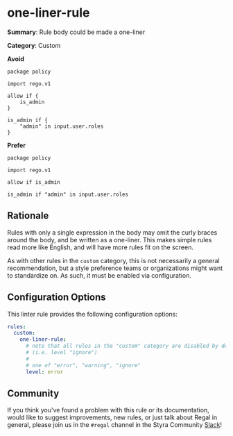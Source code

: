# one-liner-rule

**Summary**: Rule body could be made a one-liner

**Category**: Custom

**Avoid**
```rego
package policy

import rego.v1

allow if {
    is_admin
}

is_admin if {
    "admin" in input.user.roles
}
```

**Prefer**
```rego
package policy

import rego.v1

allow if is_admin

is_admin if "admin" in input.user.roles
```

## Rationale

Rules with only a single expression in the body may omit the curly braces around the body, and be written as a
one-liner. This makes simple rules read more like English, and will have more rules fit on the screen.

As with other rules in the `custom` category, this is not necessarily a general recommendation, but a style preference
teams or organizations might want to standardize on. As such, it must be enabled via configuration.

## Configuration Options

This linter rule provides the following configuration options:

```yaml
rules:
  custom:
    one-liner-rule:
      # note that all rules in the "custom" category are disabled by default
      # (i.e. level "ignore")
      #
      # one of "error", "warning", "ignore"
      level: error
```

## Community

If you think you've found a problem with this rule or its documentation, would like to suggest improvements, new rules,
or just talk about Regal in general, please join us in the `#regal` channel in the Styra Community
[Slack](https://communityinviter.com/apps/styracommunity/signup)!
